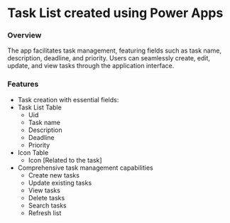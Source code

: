 # Task List created using Power Apps

### Overview
The app facilitates task management, featuring fields such as task name, description, deadline, and priority. Users can seamlessly create, edit, update, and view tasks through the application interface.

### Features
- Task creation with essential fields:
- Task List Table
  - Uid
  - Task name
  - Description
  - Deadline
  - Priority
- Icon Table
  - Icon [Related to the task]
- Comprehensive task management capabilities
  - Create new tasks
  - Update existing tasks
  - View tasks
  - Delete tasks
  - Search tasks
  - Refresh list
